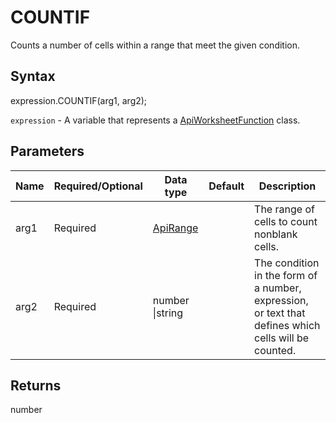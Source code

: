 # COUNTIF

Counts a number of cells within a range that meet the given condition.

## Syntax

expression.COUNTIF(arg1, arg2);

`expression` - A variable that represents a [ApiWorksheetFunction](../ApiWorksheetFunction.md) class.

## Parameters

| **Name** | **Required/Optional** | **Data type** | **Default** | **Description** |
| ------------- | ------------- | ------------- | ------------- | ------------- |
| arg1 | Required | [ApiRange](../../ApiRange/ApiRange.md) |  | The range of cells to count nonblank cells. |
| arg2 | Required | number &#124;string |  | The condition in the form of a number, expression, or text that defines which cells will be counted. |

## Returns

number